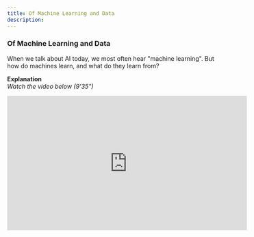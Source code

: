 ```yaml
---
title: Of Machine Learning and Data
description:
---
```

### Of Machine Learning and Data

When we talk about AI today, we most often hear "machine learning". But how do machines learn, and what do they learn from?

**Explanation**  
_Watch the video below (9'35")_

<iframe width="560" height="315" src="https://www.youtube.com/embed/XD6fvv7ldA8?rel=0" title="YouTube video player" frameborder="0" allow="accelerometer; autoplay; clipboard-write; encrypted-media; gyroscope; picture-in-picture" allowfullscreen></iframe>
